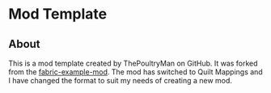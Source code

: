 # Mod Template

## About

This is a mod template created by ThePoultryMan on GitHub. It was forked from the [fabric-example-mod]("https://github.com/FabricMC/fabric-example-mod").
The mod has switched to Quilt Mappings and I have changed the format to suit my needs of creating a new mod.
